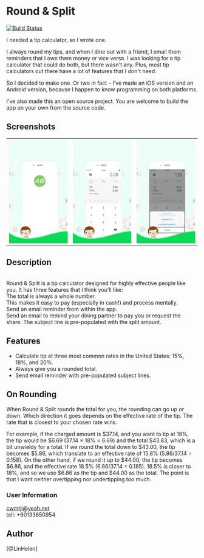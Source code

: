 # Round & Split

[![Build Status](https://travis-ci.org/lukhnos/roundandsplit.svg?branch=master)](https://travis-ci.org/lukhnos/roundandsplit)

I needed a tip calculator, so I wrote one.

I always round my tips, and when I dine out with a friend, I email them
reminders that I owe them money or vice versa. I was looking for a tip
calculator that could do both, but there wasn't any. Plus, most tip calculators
out there have a lot of features that I don't need.

So I decided to make one. Or two in fact – I've made an iOS version and an
Android version, because I happen to know programming on both platforms.

I've also made this an open source project. You are welcome to build the app
on your own from the source code. 

## Screenshots

<table align="center" border="0">

<tr>
<td> <img src="https://raw.githubusercontent.com/LinHelen136/Roundand-split/master/IMG/0.JPG"> </td>
<td> <img src="https://raw.githubusercontent.com/LinHelen136/Roundand-split/master/IMG/1.JPG"> </td>
<td> <img src="https://raw.githubusercontent.com/LinHelen136/Roundand-split/master/IMG/2.JPG"> </td>
</tr>

<tr>

</tr>


</table>

## Description
<br>
Round & Split is a tip calculator designed for highly effective people like you. It has three features that I think you'll like:
<br>
The total is always a whole number.
<br>
This makes it easy to pay (especially in cash!) and process mentally.
<br>
Send an email reminder from within the app. 
<br>
Send an email to remind your dining partner to pay you or request the share. The subject line is pre-populated with the split amount.
<br>

## Features

* Calculate tip at three most common rates in the United States: 15%, 18%, and
  20%.
* Always give you a rounded total.
* Send email reminder with pre-populated subject lines.


## On Rounding

When Round & Split rounds the total for you, the rounding can go up or down.
Which direction it goes depends on the effective rate of the tip. The rate
that is closest to your chosen rate wins.

For example, if the charged amount is $37.14, and you want to tip at 18%,
the tip would be $6.69 (37.14 × 18% = 6.69) and the total $43.83, which is
a bit unwieldy for a total. If we round the total down to $43.00, the tip
becomes $5.86, which translate to an effective rate of 15.8%
(5.86/37.14 = 0.158). On the other hand, if we round it up to $44.00, the tip
becomes $6.86, and the effective rate 18.5% (6.86/37.14 = 0.185). 18.5% is
closer to 18%, and so we use $6.86 as the tip and $44.00 as the total. The
point is that I want neither overtipping nor undertipping too much.

### User Information
cwmtji@yeah.net
<br>
tell: +60133650954



## Author

[@LinHelen]


